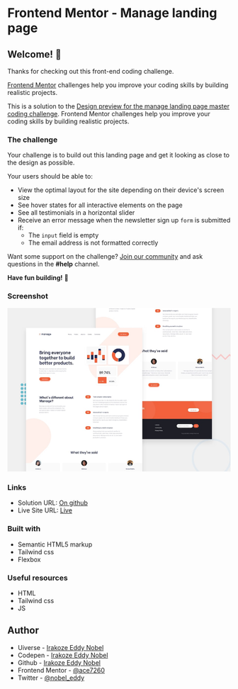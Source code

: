 # Frontend Mentor - Manage landing page

## Welcome! 👋

Thanks for checking out this front-end coding challenge.

[Frontend Mentor](https://www.frontendmentor.io) challenges help you improve your coding skills by building realistic projects.

This is a solution to the [Design preview for the manage landing page master coding challenge](https://www.frontendmentor.io/challenges/). Frontend Mentor challenges help you improve your coding skills by building realistic projects.

### The challenge

Your challenge is to build out this landing page and get it looking as close to the design as possible.

Your users should be able to:

- View the optimal layout for the site depending on their device's screen size
- See hover states for all interactive elements on the page
- See all testimonials in a horizontal slider
- Receive an error message when the newsletter sign up `form` is submitted if:
  - The `input` field is empty
  - The email address is not formatted correctly

Want some support on the challenge? [Join our community](https://www.frontendmentor.io/community) and ask questions in the **#help** channel.

**Have fun building!** 🚀

### Screenshot

![Design preview for the Manage landing page coding challenge](./design/desktop-preview.jpg)

### Links

- Solution URL: [On github](https://github.com/Ace7260/Newsletter-sign-up-form-with-success-message.git)
- Live Site URL: [Live](https://manage-landing-page-ace7260.vercel.app/)

### Built with

- Semantic HTML5 markup
- Tailwind css
- Flexbox
  
### Useful resources
- HTML
- Tailwind css 
- JS
  
## Author

- Uiverse - [Irakoze Eddy Nobel](https://uiverse.io/profile/Ace7260)
- Codepen - [Irakoze Eddy Nobel](https://codepen.io/ace7260)
- Github - [Irakoze Eddy Nobel](https://github.com/ace7260)
- Frontend Mentor - [@ace7260](https://www.frontendmentor.io/profile/Ace7260)
- Twitter - [@nobel_eddy](https://www.twitter.com/nobel_eddy)

